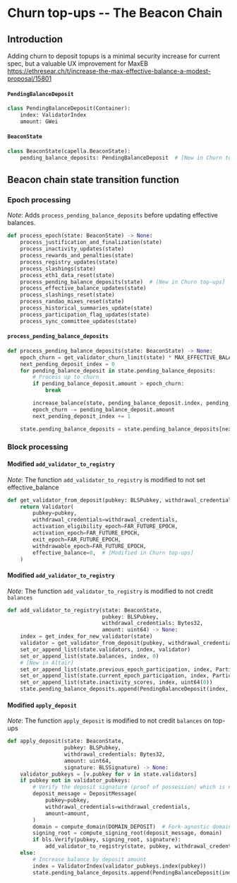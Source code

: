 # Churn top-ups -- The Beacon Chain

## Introduction

Adding churn to deposit topups is a minimal security increase for current spec, but a valuable UX improvement for MaxEB https://ethresear.ch/t/increase-the-max-effective-balance-a-modest-proposal/15801

#### `PendingBalanceDeposit`

```python
class PendingBalanceDeposit(Container):
    index: ValidatorIndex
    amount: GWei
```

#### `BeaconState`

```python
class BeaconState(capella.BeaconState):
    pending_balance_deposits: PendingBalanceDeposit  # [New in Churn top-ups]
```

## Beacon chain state transition function

### Epoch processing

*Note*: Adds `process_pending_balance_deposits` before updating effective balances.

```python
def process_epoch(state: BeaconState) -> None:
    process_justification_and_finalization(state)
    process_inactivity_updates(state)
    process_rewards_and_penalties(state)
    process_registry_updates(state)
    process_slashings(state)
    process_eth1_data_reset(state)
    process_pending_balance_deposits(state)  # [New in Churn top-ups]
    process_effective_balance_updates(state)
    process_slashings_reset(state)
    process_randao_mixes_reset(state)
    process_historical_summaries_update(state)
    process_participation_flag_updates(state)
    process_sync_committee_updates(state)
```

#### `process_pending_balance_deposits`

```python
def process_pending_balance_deposits(state: BeaconState) -> None:
    epoch_churn = get_validator_churn_limit(state) * MAX_EFFECTIVE_BALANCE
    next_pending_deposit_index = 0
    for pending_balance_deposit in state.pending_balance_deposits:
        # Process up to churn
        if pending_balance_deposit.amount > epoch_churn:
            break

        increase_balance(state, pending_balance_deposit.index, pending_balance_deposit.amount)
        epoch_churn -= pending_balance_deposit.amount
        next_pending_deposit_index += 1

    state.pending_balance_deposits = state.pending_balance_deposits[next_pending_deposit_index:]
```

### Block processing

#### Modified `add_validator_to_registry`

*Note*: The function `add_validator_to_registry` is modified to not set effective_balance

```python
def get_validator_from_deposit(pubkey: BLSPubkey, withdrawal_credentials: Bytes32) -> Validator:
    return Validator(
        pubkey=pubkey,
        withdrawal_credentials=withdrawal_credentials,
        activation_eligibility_epoch=FAR_FUTURE_EPOCH,
        activation_epoch=FAR_FUTURE_EPOCH,
        exit_epoch=FAR_FUTURE_EPOCH,
        withdrawable_epoch=FAR_FUTURE_EPOCH,
        effective_balance=0,  # [Modified in Churn top-ups]
    )
```

#### Modified `add_validator_to_registry`

*Note*: The function `add_validator_to_registry` is modified to not credit `balances`

```python
def add_validator_to_registry(state: BeaconState,
                              pubkey: BLSPubkey,
                              withdrawal_credentials: Bytes32,
                              amount: uint64) -> None:
    index = get_index_for_new_validator(state)
    validator = get_validator_from_deposit(pubkey, withdrawal_credentials)
    set_or_append_list(state.validators, index, validator)
    set_or_append_list(state.balances, index, 0)
    # [New in Altair]
    set_or_append_list(state.previous_epoch_participation, index, ParticipationFlags(0b0000_0000))
    set_or_append_list(state.current_epoch_participation, index, ParticipationFlags(0b0000_0000))
    set_or_append_list(state.inactivity_scores, index, uint64(0))
    state.pending_balance_deposits.append(PendingBalanceDeposit(index, amount)) # [Modified in Churn top-ups]
```

#### Modified `apply_deposit`

*Note*: The function `apply_deposit` is modified to not credit `balances` on top-ups

```python
def apply_deposit(state: BeaconState,
                  pubkey: BLSPubkey,
                  withdrawal_credentials: Bytes32,
                  amount: uint64,
                  signature: BLSSignature) -> None:
    validator_pubkeys = [v.pubkey for v in state.validators]
    if pubkey not in validator_pubkeys:
        # Verify the deposit signature (proof of possession) which is not checked by the deposit contract
        deposit_message = DepositMessage(
            pubkey=pubkey,
            withdrawal_credentials=withdrawal_credentials,
            amount=amount,
        )
        domain = compute_domain(DOMAIN_DEPOSIT)  # Fork-agnostic domain since deposits are valid across forks
        signing_root = compute_signing_root(deposit_message, domain)
        if bls.Verify(pubkey, signing_root, signature):
            add_validator_to_registry(state, pubkey, withdrawal_credentials, amount)
    else:
        # Increase balance by deposit amount
        index = ValidatorIndex(validator_pubkeys.index(pubkey))
        state.pending_balance_deposits.append(PendingBalanceDeposit(index, amount))  # [New in Churn top-ups]
```